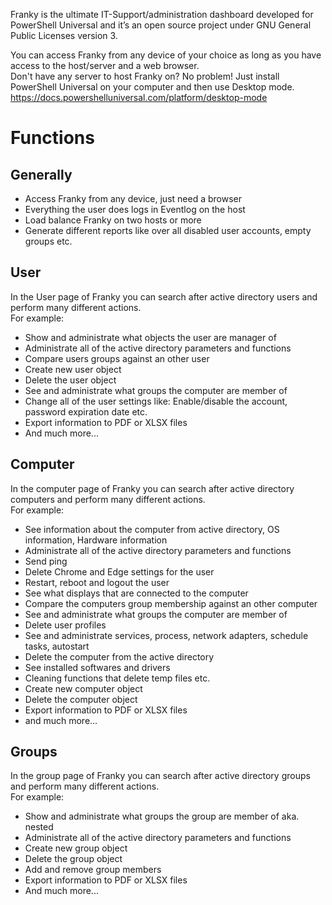 ﻿Franky is the ultimate IT-Support/administration dashboard developed for PowerShell Universal and it’s an open source project under GNU General Public Licenses version 3.  
  
You can access Franky from any device of your choice as long as you have access to the host/server and a web browser.  
Don't have any server to host Franky on? No problem! Just install PowerShell Universal on your computer and then use Desktop mode.  
<https://docs.powershelluniversal.com/platform/desktop-mode>  
  
# Functions
## Generally
* Access Franky from any device, just need a browser
* Everything the user does logs in Eventlog on the host
* Load balance Franky on two hosts or more
* Generate different reports like over all disabled user accounts, empty groups etc.

## User

In the User page of Franky you can search after active directory users and perform many different actions.  
For example:  

* Show and administrate what objects the user are manager of
* Administrate all of the active directory parameters and functions
* Compare users groups against an other user
* Create new user object
* Delete the user object
* See and administrate what groups the computer are member of
* Change all of the user settings like: Enable/disable the account, password expiration date etc.
* Export information to PDF or XLSX files
* And much more...  

## Computer

In the computer page of Franky you can search after active directory computers and perform many different actions.  
For example:  

* See information about the computer from active directory, OS information, Hardware information
* Administrate all of the active directory parameters and functions
* Send ping
* Delete Chrome and Edge settings for the user
* Restart, reboot and logout the user
* See what displays that are connected to the computer
* Compare the computers group membership against an other computer
* See and administrate what groups the computer are member of
* Delete user profiles
* See and administrate services, process, network adapters, schedule tasks, autostart
* Delete the computer from the active directory
* See installed softwares and drivers
* Cleaning functions that delete temp files etc.
* Create new computer object
* Delete the computer object
* Export information to PDF or XLSX files
* and much more...

## Groups

In the group page of Franky you can search after active directory groups and perform many different actions.  
For example:  

* Show and administrate what groups the group are member of aka. nested
* Administrate all of the active directory parameters and functions
* Create new group object
* Delete the group object
* Add and remove group members
* Export information to PDF or XLSX files
* And much more...  